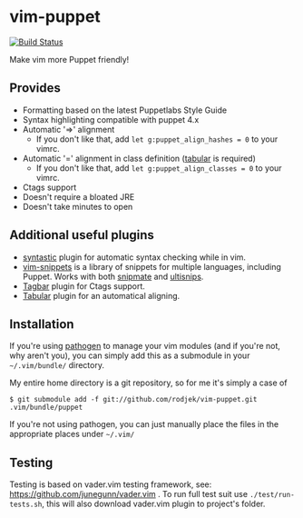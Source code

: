 vim-puppet
==========

[![Build
Status](https://secure.travis-ci.org/rodjek/vim-puppet.png)](http://travis-ci.org/rodjek/vim-puppet)

Make vim more Puppet friendly!

Provides
--------

  * Formatting based on the latest Puppetlabs Style Guide
  * Syntax highlighting compatible with puppet 4.x
  * Automatic '=>' alignment
    * If you don't like that, add `let g:puppet_align_hashes = 0` to your vimrc.
  * Automatic '=' alignment in class definition ([tabular](https://github.com/godlygeek/tabular) is required)
    * If you don't like that, add `let g:puppet_align_classes = 0` to your vimrc.
  * Ctags support
  * Doesn't require a bloated JRE
  * Doesn't take minutes to open

Additional useful plugins
-------------------------

 * [syntastic](https://github.com/scrooloose/syntastic) plugin for automatic
   syntax checking while in vim.
 * [vim-snippets](https://github.com/honza/vim-snippets) is a library of
   snippets for multiple languages, including Puppet. Works with both
   [snipmate](https://github.com/garbas/vim-snipmate) and
   [ultisnips](https://github.com/SirVer/ultisnips).
 * [Tagbar](https://github.com/majutsushi/tagbar) plugin for Ctags support.
 * [Tabular](https://github.com/godlygeek/tabular) plugin for an automatical aligning.

Installation
------------

If you're using [pathogen](https://github.com/tpope/vim-pathogen) to manage your vim modules (and if you're not, why
aren't you), you can simply add this as a submodule in your `~/.vim/bundle/`
directory.

My entire home directory is a git repository, so for me it's simply a case of

    $ git submodule add -f git://github.com/rodjek/vim-puppet.git .vim/bundle/puppet

If you're not using pathogen, you can just manually place the files in the
appropriate places under `~/.vim/`

Testing
-------

Testing is based on vader.vim testing framework, see: https://github.com/junegunn/vader.vim . To run full test suit use `./test/run-tests.sh`, this will also download vader.vim plugin to project's folder.
